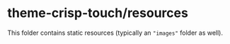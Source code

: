 # theme-crisp-touch/resources

This folder contains static resources (typically an `"images"` folder as well).

